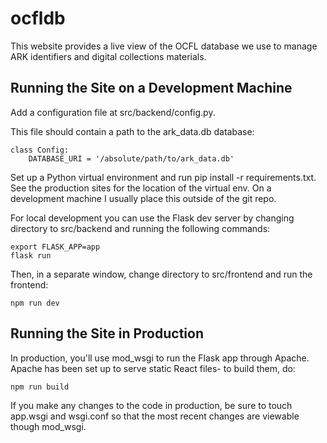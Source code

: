 # ocfldb

This website provides a live view of the OCFL database we use to manage ARK identifiers and digital collections materials. 

## Running the Site on a Development Machine

Add a configuration file at src/backend/config.py.

This file should contain a path to the ark_data.db database:

```console
class Config:
    DATABASE_URI = '/absolute/path/to/ark_data.db'
```

Set up a Python virtual environment and run pip install -r requirements.txt. See the production sites for the location of the 
virtual env. On a development machine I usually place this outside of the git repo. 

For local development you can use the Flask dev server by changing directory to src/backend and running the following commands:

```console
export FLASK_APP=app
flask run
```

Then, in a separate window, change directory to src/frontend and run the frontend:

```console
npm run dev
```

## Running the Site in Production

In production, you'll use mod_wsgi to run the Flask app through Apache. Apache has been set up to serve static
React files- to build them, do:

```console
npm run build
```

If you make any changes to the code in production, be sure to touch app.wsgi
and wsgi.conf so that the most recent changes are viewable though mod_wsgi. 

